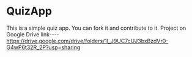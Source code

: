 # QuizApp
This is a simple quiz app. You can fork it and contribute to it.
Project on Google Drive link---- https://drive.google.com/drive/folders/1l_J9UC7cUJ3bxBzdVr0-G4wP6t32R_2P?usp=sharing

